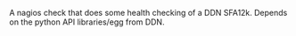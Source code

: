 A nagios check that does some health checking of a DDN SFA12k.
Depends on the python API libraries/egg from DDN.

